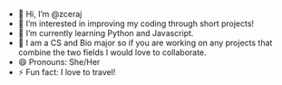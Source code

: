 - 👋 Hi, I’m @zceraj
- 👀 I’m interested in improving my coding through short projects! 
- 🌱 I’m currently learning Python and Javascript. 
- 💞️ I am a CS and Bio major so if you are working on any projects
      that combine the two fields I would love to collaborate.
- 😄 Pronouns: She/Her
- ⚡ Fun fact: I love to travel! 
